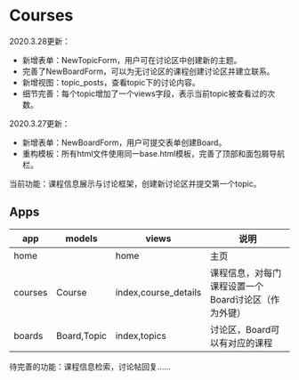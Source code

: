 # Courses
2020.3.28更新：
- 新增表单：NewTopicForm，用户可在讨论区中创建新的主题。
- 完善了NewBoardForm，可以为无讨论区的课程创建讨论区并建立联系。
- 新增视图：topic_posts，查看topic下的讨论内容。
- 细节完善：每个topic增加了一个views字段，表示当前topic被查看过的次数。

2020.3.27更新：
- 新增表单：NewBoardForm，用户可提交表单创建Board。
- 重构模板：所有html文件使用同一base.html模板，完善了顶部和面包屑导航栏。

当前功能：课程信息展示与讨论框架，创建新讨论区并提交第一个topic。

## Apps
|app|models|views|说明|
|---|-----|-----|---|
|home||home|主页|
|courses|Course|index,course_details|课程信息，对每门课程设置一个Board讨论区（作为外键）|
|boards|Board,Topic|index,topics|讨论区，Board可以有对应的课程|

待完善的功能：课程信息检索，讨论帖回复……

